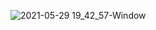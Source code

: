 ![2021-05-29 19_42_57-Window](https://user-images.githubusercontent.com/72157067/120075370-37f02d00-c0b6-11eb-906f-ae3daf08b014.png)

